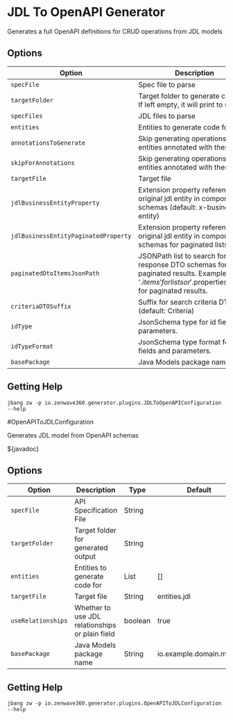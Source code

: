 # JDL To OpenAPI Generator

Generates a full OpenAPI definitions for CRUD operations from JDL models

## Options

| **Option**                           | **Description**                                                                                                                                                                 | **Type** | **Default**                           | **Values** |
|--------------------------------------|---------------------------------------------------------------------------------------------------------------------------------------------------------------------------------|----------|---------------------------------------|------------|
| `specFile`                           | Spec file to parse                                                                                                                                                              | String   |                                       |            |
| `targetFolder`                       | Target folder to generate code to. If left empty, it will print to stdout.                                                                                                      | File     |                                       |            |
| `specFiles`                          | JDL files to parse                                                                                                                                                              | String[] | []                                    |            |
| `entities`                           | Entities to generate code for                                                                                                                                                   | List     | []                                    |            |
| `annotationsToGenerate`              | Skip generating operations for entities annotated with these                                                                                                                    | List     | [aggregate]                           |            |
| `skipForAnnotations`                 | Skip generating operations for entities annotated with these                                                                                                                    | List     | [vo, embedded, skip]                  |            |
| `targetFile`                         | Target file                                                                                                                                                                     | String   | openapi.yml                           |            |
| `jdlBusinessEntityProperty`          | Extension property referencing original jdl entity in components schemas (default: x-business-entity)                                                                           | String   | x-business-entity                     |            |
| `jdlBusinessEntityPaginatedProperty` | Extension property referencing original jdl entity in components schemas for paginated lists                                                                                    | String   | x-business-entity-paginated           |            |
| `paginatedDtoItemsJsonPath`          | JSONPath list to search for response DTO schemas for list or paginated results. Examples: '$.items' for lists or '$.properties.<content property>.items' for paginated results. | List     | [$.items, $.properties.content.items] |            |
| `criteriaDTOSuffix`                  | Suffix for search criteria DTOs (default: Criteria)                                                                                                                             | String   | Criteria                              |            |
| `idType`                             | JsonSchema type for id fields and parameters.                                                                                                                                   | String   | string                                |            |
| `idTypeFormat`                       | JsonSchema type format for id fields and parameters.                                                                                                                            | String   |                                       |            |
| `basePackage`                        | Java Models package name                                                                                                                                                        | String   | io.example.domain.model               |            |

## Getting Help

```shell
jbang zw -p io.zenwave360.generator.plugins.JDLToOpenAPIConfiguration --help
```

#OpenAPIToJDLConfiguration

Generates JDL model from OpenAPI schemas

${javadoc}

## Options

| **Option**         | **Description**                                 | **Type** | **Default**             | **Values** |
| ------------------ | ----------------------------------------------- | -------- | ----------------------- | ---------- |
| `specFile`         | API Specification File                          | String   |                         |            |
| `targetFolder`     | Target folder for generated output              | String   |                         |            |
| `entities`         | Entities to generate code for                   | List     | []                      |            |
| `targetFile`       | Target file                                     | String   | entities.jdl            |            |
| `useRelationships` | Whether to use JDL relationships or plain field | boolean  | true                    |            |
| `basePackage`      | Java Models package name                        | String   | io.example.domain.model |            |

## Getting Help

```shell
jbang zw -p io.zenwave360.generator.plugins.OpenAPIToJDLConfiguration --help
```
